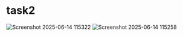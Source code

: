 # task2
![Screenshot 2025-06-14 115322](https://github.com/user-attachments/assets/e009dc3c-ab3a-4d9f-9f5a-6de1dc3e3c60)
![Screenshot 2025-06-14 115258](https://github.com/user-attachments/assets/c17c706a-b491-43d7-8be0-ddc379795876)

